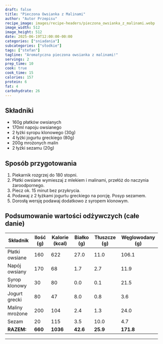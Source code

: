```yaml
---
draft: false
title: "Pieczona Owsianka z Malinami"
author: "Autor Przepisu"
recipe_image: images/recipe-headers/pieczona_owsianka_z_malinami.webp
image_width: 512
image_height: 512
date: 2025-06-19T12:00:00-00:00
categories: ["sniadania"]
subcategories: ["słodkie"]
tags: ["stefan"]
tagline: "Aromatyczna pieczona owsianka z malinami!"
servings: 2
prep_time: 10
cook: true
cook_time: 15
calories: 157
protein: 6
fat: 4
carbohydrate: 26
---
```


## Składniki
- 160g płatków owsianych
- 170ml napoju owsianego
- 2 łyżki syropu klonowego (30g)
- 4 łyżki jogurtu greckiego (80g)
- 200g mrożonych malin
- 2 łyżki sezamu (20g)

## Sposób przygotowania
1. Piekarnik rozgrzej do 180 stopni.
2. Płatki owsiane wymieszaj z mlekiem i malinami, przełóż do naczynia żaroodpornego.
3. Piecz ok. 15 minut bez przykrycia.
4. Podawaj z 2 łyżkami jogurtu greckiego na porcję. Posyp sezamem.
5. Dorosłą wersję podawaj dodatkowo z syropem klonowym.

## Podsumowanie wartości odżywczych (całe danie)

| Składnik         | Ilość (g) | Kalorie (kcal) | Białko (g) | Tłuszcze (g) | Węglowodany (g) |
|------------------|-----------|---------------|------------|--------------|-----------------|
| Płatki owsiane   | 160       | 622           | 27.0       | 11.0         | 106.1           |
| Napój owsiany    | 170       | 68            | 1.7        | 2.7          | 11.9            |
| Syrop klonowy    | 30        | 80            | 0.0        | 0.1          | 21.5            |
| Jogurt grecki    | 80        | 47            | 8.0        | 0.8          | 3.6             |
| Maliny mrożone   | 200       | 104           | 2.4        | 1.3          | 24.0            |
| Sezam            | 20        | 115           | 3.5        | 10.0         | 4.7             |
| **RAZEM:**       | **660**   | **1036**      | **42.6**   | **25.9**     | **171.8**       |

---